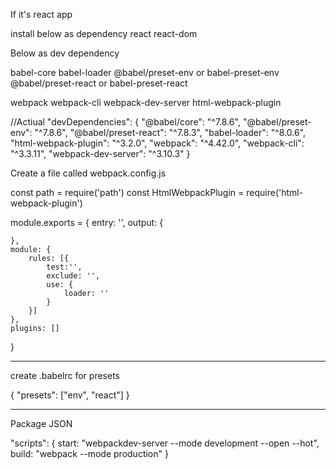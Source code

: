 If it's react app

install below as dependency
react
react-dom 


Below as dev dependency

babel-core
babel-loader
@babel/preset-env or babel-preset-env
@babel/preset-react or babel-preset-react

webpack
webpack-cli
webpack-dev-server
html-webpack-plugin

//Actiual
"devDependencies": {
    "@babel/core": "^7.8.6",
    "@babel/preset-env": "^7.8.6",
    "@babel/preset-react": "^7.8.3",
    "babel-loader": "^8.0.6",
    "html-webpack-plugin": "^3.2.0",
    "webpack": "^4.42.0",
    "webpack-cli": "^3.3.11",
    "webpack-dev-server": "^3.10.3"
  }

Create a file called webpack.config.js

const path = require('path')
const HtmlWebpackPlugin = require('html-webpack-plugin')

module.exports = {
    entry: '',
    output: {

    },
    module: {
        rules: [{
            test:'',
            exclude: '',
            use: {
                loader: ''
            }
        }]
    },
    plugins: []
}

---------------

create .babelrc for presets

{
    "presets": ["env", "react"]
}

---------------

Package JSON

"scripts": {
    start: "webpackdev-server --mode development --open --hot",
    build: "webpack --mode production"
}